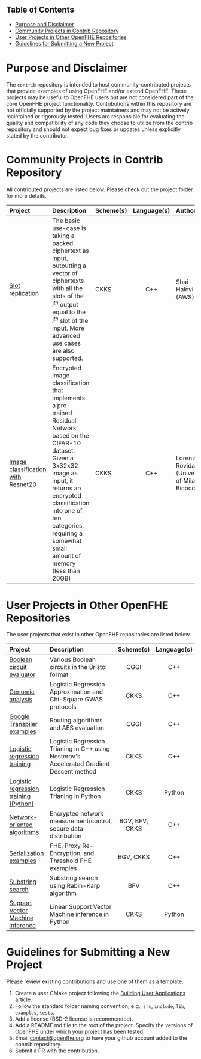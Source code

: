 ## Table of Contents

- [Purpose and Disclaimer](#prupose-and-disclaimer)
- [Community Projects in Contrib Repository](#community-projects-in-Contrib-Repository)
- [User Projects in Other OpenFHE Repositories](#user-projects-in-other-openfhe-repositories)
- [Guidelines for Submitting a New Project](#guidelines-for-submitting-a-new-project)

# Purpose and Disclaimer
The `contrib` repository is intended to host community-contributed projects that provide examples of using OpenFHE and/or extend OpenFHE.
These projects may be useful to OpenFHE users but are not considered part of the core OpenFHE project functionality. 
Contributions within this repository are not officially supported by the project maintainers and may not be actively maintained or rigorously tested. 
Users are responsible for evaluating the quality and compatibility of any code they choose to utilize from the contrib repository and should not expect bug fixes or updates unless explicitly stated by the contributor.

# Community Projects in Contrib Repository

All contributed projects are listed below. Please check out the project folder for more details.

| Project          | Description          | Scheme(s)| Language(s)| Author(s)          |
| :--------------- |:---------------------|:----------|:---------:|:-------------------|
| [Slot replication](slot-replication) | The basic use-case is taking a packed ciphertext as input, outputting a vector of ciphertexts with all the slots of the $i^{th}$ output equal to the $i^{th}$ slot of the input. More advanced use cases are also supported. | CKKS      | C++       | Shai Halevi (AWS)  |
| [Image classification with Resnet20](images-resnet20-low-mem) | Encrypted image classification that implements a pre-trained Residual Network based on the CIFAR-10 dataset. Given a 3x32x32 image as input, it returns an encrypted classification into one of ten categories, requiring a somewhat small amount of memory (less than 20GB) | CKKS      | C++       | Lorenzo Rovida (University of Milano-Bicocca)  |


# User Projects in Other OpenFHE Repositories

The user projects that exist in other OpenFHE repositories are listed below.

| Project          | Description          | Scheme(s)| Language(s)| Author(s)          |
| :--------------- |:---------------------|:---------:|:---------:|:-------------------|
| [Boolean circuit evaluator](https://github.com/openfheorg/openfhe-boolean-circuit-evaluator) | Various Boolean circuits in the Bristol format          | CGGI      | C++       | David Bruce Cousins (Duality)  |
| [Genomic analysis](https://github.com/openfheorg/openfhe-genomic-examples) | Logistic Regression Approximation and Chi-Square GWAS protocols          | CKKS      | C++       | Duality  |
| [Google Transpiler examples](https://github.com/openfheorg/openfhe-transpiler-examples)| Routing algorithms and AES evaluation| CGGI      | C++       | David Bruce Cousins (Duality) |
| [Logistic regression training](https://github.com/openfheorg/openfhe-logreg-training-examples) | Logistic Regression Trianing in C++ using Nesterov's Accelerated Gradient Descent method | CKKS      | C++       | Duality  |
| [Logistic regression training (Python)](https://github.com/openfheorg/python-log-reg-examples) | Logistic Regression Trianing in Python          | CKKS      | Python       | Ian Quah (University of Washington)  |
| [Network-oriented algorithms](https://github.com/openfheorg/openfhe-network-examples) | Encrypted network measurement/control, secure data distribution          | BGV, BFV, CKKS      | C++       | Duality  |
| [Serialization examples](https://github.com/openfheorg/python-svm-examples)| FHE, Proxy Re-Encryption, and Threshold FHE examples| BGV, CKKS     | C++       | David Bruce Cousins (Duality)  |
| [Substring search](https://github.com/openfheorg/openfhe-integer-examples)| Substring search using Rabin-Karp algorithm | BFV     | C++       | David Bruce Cousins (Duality)  |
| [Support Vector Machine inference](https://github.com/openfheorg/python-svm-examples)| Linear Support Vector Machine inference in Python| CKKS      | Python       | Rener Oliveira  |


# Guidelines for Submitting a New Project
Please review existing contributions and use one of them as a template.
1. Create a user CMake project following the [Building User Applications](https://openfhe-development.readthedocs.io/en/latest/sphinx_rsts/intro/building_user_applications.html) article.
2. Follow the standard folder naming convention, e.g., `src`, `include`, `lib`, `examples`, `tests`.
3. Add a license (BSD-2 license is recommended).
4. Add a README.md file to the root of the project. Specify the versions of OpenFHE under which your project has been tested.
5. Email contact@openfhe.org to have your github account added to the contrib reposlitory.
6. Submit a PR with the contribution.
